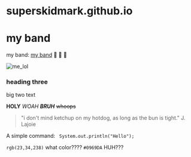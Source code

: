 # superskidmark.github.io

# my band
my band: [my band](fleetingconfidence.com)
🎸 🎵 🎤


![me_lol](https://fleetingconfidence.com/wp-content/uploads/2023/01/Fleeting-Confidence-50-min-scaled.jpg)



### heading three 
big two text

**HOLY** _WOAH **BRUH**_
~~whoops~~

> "i don't mind ketchup on my hotdog, as long as the bun is tight."
> J. Lajoie

A simple command:
``` System.out.println("Hello");```

`rgb(23,34,238)` what color????
`#0969DA` HUH???
